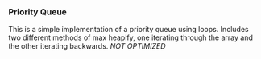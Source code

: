 ### Priority Queue
This is a simple implementation of a priority queue using loops. Includes two
different methods of max heapify, one iterating through the array and the other
iterating backwards. _NOT OPTIMIZED_
